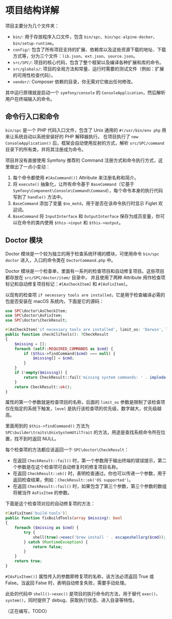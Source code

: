 # 项目结构详解

项目主要分为几个文件夹：

- `bin/`: 用于存放程序入口文件，包含 `bin/spc`、`bin/spc-alpine-docker`、`bin/setup-runtime`。
- `config/`: 包含了所有项目支持的扩展、依赖库以及这些资源下载的地址、下载方式等，分为三个文件：`lib.json`、`ext.json`、`source.json`。
- `src/SPC/`: 项目的核心代码，包含了整个框架以及编译各种扩展和库的命令。
- `src/globals/`: 项目的全局方法和常量、运行时需要的测试文件（例如：扩展的可用性检查代码）。
- `vendor/`: Composer 依赖的目录，你无需对它做出任何修改。

其中运行原理就是启动一个 `symfony/console` 的 `ConsoleApplication`，然后解析用户在终端输入的命令。

## 命令行入口和命令

`bin/spc` 是一个 PHP 代码入口文件，包含了 Unix 通用的 `#!/usr/bin/env php` 用来让系统自动以系统安装好的 PHP 解释器执行。
在项目执行了 `new ConsoleApplication()` 后，框架会自动使用反射的方式，解析 `src/SPC/command` 目录下的所有类，并将其注册成为命令。

项目并没有直接使用 Symfony 推荐的 Command 注册方式和命令执行方式，这里做出了一点小变动：

1. 每个命令都使用 `#[AsCommand()]` Attribute 来注册名称和简介。
2. 将 `execute()` 抽象化，让所有命令基于 `BaseCommand`（它基于 `Symfony\Component\Console\Command\Command`），每个命令本身的执行代码写到了 `handle()` 方法中。
3. `BaseCommand` 添加了变量 `$no_motd`，用于是否在该命令执行时显示 Figlet 欢迎词。
4. `BaseCommand` 将 `InputInterface` 和 `OutputInterface` 保存为成员变量，你可以在命令的类内使用 `$this->input` 和 `$this->output`。

## Doctor 模块

Doctor 模块是一个较为独立的用于检查系统环境的模块，可使用命令 `bin/spc doctor` 进入，入口的命令类在 `DoctorCommand.php` 中。

Doctor 模块是一个检查单，里面有一系列的检查项目和自动修复项目。这些项目都存放在 `src/SPC/doctor/item/` 目录中，
并且使用了两种 Attribute 用作检查项标记和自动修复项目标记：`#[AsCheckItem]` 和 `#[AsFixItem]`。

以现有的检查项 `if necessary tools are installed`，它是用于检查编译必需的包是否安装在 macOS 系统内，下面是它的源码：

```php
use SPC\doctor\AsCheckItem;
use SPC\doctor\AsFixItem;
use SPC\doctor\CheckResult;

#[AsCheckItem('if necessary tools are installed', limit_os: 'Darwin', level: 997)]
public function checkCliTools(): ?CheckResult
{
    $missing = [];
    foreach (self::REQUIRED_COMMANDS as $cmd) {
        if ($this->findCommand($cmd) === null) {
            $missing[] = $cmd;
        }
    }
    if (!empty($missing)) {
        return CheckResult::fail('missing system commands: ' . implode(', ', $missing), 'build-tools', [$missing]);
    }
    return CheckResult::ok();
}
```

属性的第一个参数就是检查项目的名称，后面的 `limit_os` 参数是限制了该检查项仅在指定的系统下触发，`level` 是执行该检查项的优先级，数字越大，优先级越高。

里面用到的 `$this->findCommand()` 方法为 `SPC\builder\traits\UnixSystemUtilTrait` 的方法，用途是查找系统命令所在位置，找不到时返回 NULL。

每个检查项的方法都应该返回一个 `SPC\doctor\CheckResult`：

- 在返回 `CheckResult::fail()` 时，第一个参数用于输出终端的错误提示，第二个参数是在这个检查项可自动修复时的修复项目名称。
- 在返回 `CheckResult::ok()` 时，表明检查通过。你也可以传递一个参数，用于返回检查结果，例如：`CheckResult::ok('OS supported')`。
- 在返回 `CheckResult::fail()` 时，如果包含了第三个参数，第三个参数的数组将被当作 `AsFixItem` 的参数。

下面是这个检查项对应的自动修复项的方法：

```php
#[AsFixItem('build-tools')]
public function fixBuildTools(array $missing): bool
{
    foreach ($missing as $cmd) {
        try {
            shell(true)->exec('brew install ' . escapeshellarg($cmd));
        } catch (RuntimeException) {
            return false;
        }
    }
    return true;
}
```

`#[AsFixItem()]` 属性传入的参数即修复项的名称，该方法必须返回 True 或 False。当返回 False 时，表明自动修复失败，需要手动处理。

此处的代码中 `shell()->exec()` 是项目的执行命令的方法，用于替代 `exec()`、`system()`，同时提供了 debug、获取执行状态、进入目录等特性。

（正在编写，TODO）
